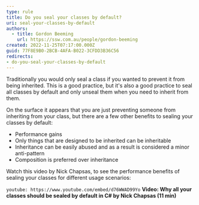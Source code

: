 ```yaml
---
type: rule
title: Do you seal your classes by default?
uri: seal-your-classes-by-default
authors:
  - title: Gordon Beeming
    url: https://ssw.com.au/people/gordon-beeming
created: 2022-11-25T07:17:00.000Z
guid: 77F8E9B0-2BCB-4AFA-B022-3CFDD3B36C56
redirects:
- do-you-seal-your-classes-by-default
---
```


Traditionally you would only seal a class if you wanted to prevent it from being inherited. This is a good practice, but it's also a good practice to seal all classes by default and only unseal them when you need to inherit from them.
            
<!--endintro-->

On the surface it appears that you are just preventing someone from inheriting from your class, but there are a few other benefits to sealing your classes by default:

- Performance gains
- Only things that are designed to be inherited can be inheritable
- Inheritance can be easily abused and as a result is considered a minor anti-pattern
- Composition is preferred over inheritance

Watch this video by Nick Chapsas, to see the performance benefits of sealing your classes for different usage scenarios:

`youtube: https://www.youtube.com/embed/d76WWAD99Yo`
**Video: Why all your classes should be sealed by default in C# by Nick Chapsas (11 min)**
